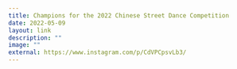 ```yaml
---
title: Champions for the 2022 Chinese Street Dance Competition
date: 2022-05-09
layout: link
description: ""
image: ""
external: https://www.instagram.com/p/CdVPCpsvLb3/
---
```

